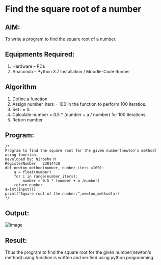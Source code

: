 # Find the square root of a number

## AIM:
To write a program to find the square root of a number.

## Equipments Required:
1. Hardware – PCs
2. Anaconda – Python 3.7 Installation / Moodle-Code Runner

## Algorithm
1. Define a function.
2. Assign number_iters = 100 in the function to perform 100 iteratios.
3. Set i = 0.
4. Calculate  number = 0.5 * (number + a / number) for 100 iterations.
5. Return number

## Program:
```
/*
Program to find the square root for the given number(newton's method) using function.
Developed by: Nirosha M
RegisterNumber:  23014438
def newton_method(number, number_iters =100):
    a = float(number)
    for i in range(number_iters):
        number = 0.5 * (number + a /number)
    return number
a=int(input())
print("Square root of the number:",newton_method(a))
*/
```

## Output:
![image](https://github.com/niroshamuthukumar/Square-root-of-a-number/assets/151830921/f6d2bec3-27c8-4e2a-a220-dcde97acafbe)



## Result:
Thus the program to find the square root for the given number(newton's method) using function is written and verified using python programming.
